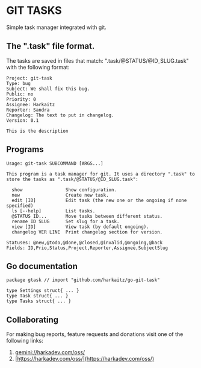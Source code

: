 GIT TASKS
=========

Simple task manager integrated with git.

## The ".task" file format.

The tasks are saved in files that match: ".task/@STATUS/@ID_SLUG.task" with
the following format:

    Project: git-task
    Type: bug
    Subject: We shall fix this bug.
    Public: no
    Priority: 0
    Assignee: Harkaitz
    Reporter: Sandra
    Changelog: The text to put in changelog.
    Version: 0.1
    
    This is the description

## Programs

    Usage: git-task SUBCOMMAND [ARGS...]
    
    This program is a task manager for git. It uses a directory ".task" to
    store the tasks as ".task/@STATUS/@ID_SLUG.task":
    
      show                Show configuration.
      new                 Create new task.
      edit [ID]           Edit task (the new one or the ongoing if none specified)
      ls [--help]         List tasks.
      @STATUS ID...       Move tasks between different status.
      rename ID SLUG      Set slug for a task.
      view [ID]           View task (by default ongoing).
      changelog VER LINE  Print changelog section for version.
    
    Statuses: @new,@todo,@done,@closed,@invalid,@ongoing,@back
    Fields: ID,Prio,Status,Project,Reporter,Assignee,SubjectSlug

## Go documentation

    package gtask // import "github.com/harkaitz/go-git-task"
    
    type Settings struct{ ... }
    type Task struct{ ... }
    type Tasks struct{ ... }

## Collaborating

For making bug reports, feature requests and donations visit
one of the following links:

1. [gemini://harkadev.com/oss/](gemini://harkadev.com/oss/)
2. [https://harkadev.com/oss/](https://harkadev.com/oss/)
